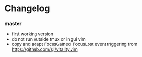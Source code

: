 # Changelog

### master
- first working version
- do not run outside tmux or in gui vim
- copy and adapt FocusGained, FocusLost event triggering from
  https://github.com/sjl/vitality.vim
